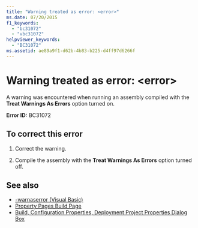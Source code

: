 ```yaml
---
title: "Warning treated as error: <error>"
ms.date: 07/20/2015
f1_keywords: 
  - "bc31072"
  - "vbc31072"
helpviewer_keywords: 
  - "BC31072"
ms.assetid: ae89a9f1-d62b-4b83-b225-d4ff97d6266f
---
```

# Warning treated as error: \<error>
A warning was encountered when running an assembly compiled with the **Treat Warnings As Errors** option turned on.  
  
 **Error ID:** BC31072  
  
## To correct this error  
  
1. Correct the warning.  
  
2. Compile the assembly with the **Treat Warnings As Errors** option turned off.  
  
## See also

- [-warnaserror (Visual Basic)](../../visual-basic/reference/command-line-compiler/warnaserror.md)
- [Property Pages Build Page](https://docs.microsoft.com/previous-versions/visualstudio/visual-studio-2010/zxbs6ywz(v=vs.100))
- [Build, Configuration Properties, Deployment Project Properties Dialog Box](https://docs.microsoft.com/previous-versions/visualstudio/visual-studio-2010/1befw7hy(v=vs.100))
